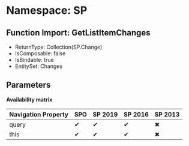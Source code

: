 # Namespace: SP

## Function Import: GetListItemChanges

- ReturnType: Collection(SP.Change)
- IsComposable: false
- IsBindable: true
- EntitySet: Changes

## Parameters

**Availability matrix**

Navigation Property | SPO | SP 2019 | SP 2016 | SP 2013
----------|-----|---------|---------|--------
query | ✔ | ✔ | ✔ | ✖
this | ✔ | ✔ | ✔ | ✖
